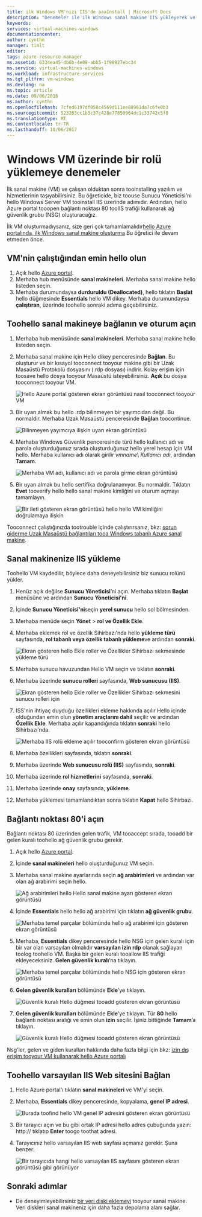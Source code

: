 ```yaml
---
title: ilk Windows VM'nizi IIS'de aaaInstall | Microsoft Docs
description: "Denemeler ile ilk Windows sanal makine IIS yükleyerek ve 80 numaralı bağlantı noktasını kullanarak açma hello Azure portalı."
keywords: 
services: virtual-machines-windows
documentationcenter: 
author: cynthn
manager: timlt
editor: 
tags: azure-resource-manager
ms.assetid: 6334ea45-db6b-4e08-abb5-1f98927ebc34
ms.service: virtual-machines-windows
ms.workload: infrastructure-services
ms.tgt_pltfrm: vm-windows
ms.devlang: na
ms.topic: article
ms.date: 09/06/2016
ms.author: cynthn
ms.openlocfilehash: 7cfed6197df058c4569d111ee88961da7c6fe0b3
ms.sourcegitcommit: 523283cc1b3c37c428e77850964dc1c33742c5f0
ms.translationtype: MT
ms.contentlocale: tr-TR
ms.lasthandoff: 10/06/2017
---
```

# <a name="experiment-with-installing-a-role-on-your-windows-vm"></a>Windows VM üzerinde bir rolü yüklemeye denemeler
İlk sanal makine (VM) ve çalışan olduktan sonra tooinstalling yazılım ve hizmetlerinin taşıyabilirsiniz. Bu öğreticide, biz toouse Sunucu Yöneticisi'ni hello Windows Server VM tooinstall IIS üzerinde adımıdır. Ardından, hello Azure portal tooopen bağlantı noktası 80 tooIIS trafiği kullanarak ağ güvenlik grubu (NSG) oluşturacağız. 

İlk VM oluşturmadıysanız, size geri çok tamamlamalıdır[hello Azure portalında, ilk Windows sanal makine oluşturma](../virtual-machines-windows-hero-tutorial.md?toc=%2fazure%2fvirtual-machines%2fwindows%2ftoc.json) Bu öğretici ile devam etmeden önce.

## <a name="make-sure-hello-vm-is-running"></a>VM'nin çalıştığından emin hello olun
1. Açık hello [Azure portal](https://portal.azure.com).
2. Merhaba hub menüsünde **sanal makineleri**. Merhaba sanal makine hello listeden seçin.
3. Merhaba durumundaysa **durduruldu (Deallocated)**, hello tıklatın **Başlat** hello düğmesinde **Essentials** hello VM dikey. Merhaba durumundaysa **çalıştıran**, üzerinde toohello sonraki adıma geçebilirsiniz.

## <a name="connect-toohello-virtual-machine-and-sign-in"></a>Toohello sanal makineye bağlanın ve oturum açın
1. Merhaba hub menüsünde **sanal makineleri**. Merhaba sanal makine hello listeden seçin.
2. Merhaba sanal makine için Hello dikey penceresinde **Bağlan**. Bu oluşturur ve bir kısayol tooconnect tooyour makine gibi bir Uzak Masaüstü Protokolü dosyasını (.rdp dosyası) indirir. Kolay erişim için toosave hello dosya tooyour Masaüstü isteyebilirsiniz. **Açık** bu dosya tooconnect tooyour VM.
   
    ![Hello Azure portal gösteren ekran görüntüsü nasıl tooconnect tooyour VM](./media/hero-role/connect.png)
3. Bir uyarı almak bu hello .rdp bilinmeyen bir yayımcıdan değil. Bu normaldir. Merhaba Uzak Masaüstü penceresinde **Bağlan** toocontinue.
   
    ![Bilinmeyen yayımcıya ilişkin uyarı ekran görüntüsü](./media/hero-role/rdp-warn.png)
4. Merhaba Windows Güvenlik penceresinde türü hello kullanıcı adı ve parola oluşturduğunuz sırada oluşturduğunuz hello yerel hesap için VM hello. Merhaba kullanıcı adı olarak girilir *vmname*&#92; *Kullanıcı adı*, ardından **Tamam**.
   
    ![Merhaba VM adı, kullanıcı adı ve parola girme ekran görüntüsü](./media/hero-role/credentials.png)
5. Bir uyarı almak bu hello sertifika doğrulanamıyor. Bu normaldir. Tıklatın **Evet** tooverify hello hello sanal makine kimliğini ve oturum açmayı tamamlayın.
   
   ![Bir ileti gösteren ekran görüntüsü hello hello VM kimliğini doğrulamaya ilişkin](./media/hero-role/cert-warning.png)

Tooconnect çalıştığınızda tootrouble içinde çalıştırırsanız, bkz: [sorun giderme Uzak Masaüstü bağlantıları tooa Windows tabanlı Azure sanal makine](troubleshoot-rdp-connection.md?toc=%2fazure%2fvirtual-machines%2fwindows%2ftoc.json).

## <a name="install-iis-on-your-vm"></a>Sanal makinenize IIS yükleme
Toohello VM kaydedilir, böylece daha deneyebilirsiniz biz sunucu rolünü yükler.

1. Henüz açık değilse **Sunucu Yöneticisi**’ni açın. Merhaba tıklatın **Başlat** menüsüne ve ardından **Sunucu Yöneticisi'ni**.
2. İçinde **Sunucu Yöneticisi'ni**seçin **yerel sunucu** hello sol bölmesinden. 
3. Merhaba menüde seçin **Yönet** > **rol ve Özellik Ekle**.
4. Merhaba eklemek rol ve özellik Sihirbazı'nda hello **yükleme türü** sayfasında, **rol tabanlı veya özellik tabanlı yükleme**ve ardından **sonraki**.
   
    ![Ekran gösteren hello Ekle roller ve Özellikler Sihirbazı sekmesinde yükleme türü](./media/hero-role/role-wizard.png)
5. Merhaba sunucu havuzundan Hello VM seçin ve tıklatın **sonraki**.
6. Merhaba üzerinde **sunucu rolleri** sayfasında, **Web sunucusu (IIS)**.
   
    ![Ekran gösteren hello Ekle roller ve Özellikler Sihirbazı sekmesini sunucu rolleri için](./media/hero-role/add-iis.png)
7. ISS'nin ihtiyaç duyduğu özellikleri ekleme hakkında açılır Hello içinde olduğundan emin olun **yönetim araçlarını dahil** seçilir ve ardından **Özellik Ekle**. Merhaba açılır kapandığında tıklatın **sonraki** hello Sihirbazı'nda.
   
    ![Merhaba IIS rolü ekleme açılır tooconfirm gösteren ekran görüntüsü](./media/hero-role/confirm-add-feature.png)
8. Merhaba özellikleri sayfasında, tıklatın **sonraki**.
9. Merhaba üzerinde **Web sunucusu rolü (IIS)** sayfasında, **sonraki**. 
10. Merhaba üzerinde **rol hizmetlerini** sayfasında, **sonraki**. 
11. Merhaba üzerinde **onay** sayfasında, **yükleme**. 
12. Merhaba yüklemesi tamamlandıktan sonra tıklatın **Kapat** hello Sihirbazı.

## <a name="open-port-80"></a>Bağlantı noktası 80'i açın
Bağlantı noktası 80 üzerinden gelen trafik, VM tooaccept sırada, tooadd bir gelen kuralı toohello ağ güvenlik grubu gerekir. 

1. Açık hello [Azure portal](https://portal.azure.com).
2. İçinde **sanal makineleri** hello oluşturduğunuz VM seçin.
3. Merhaba sanal makine ayarlarında seçin **ağ arabirimleri** ve ardından var olan ağ arabirimi seçin hello.
   
    ![Ağ arabirimleri hello Hello sanal makine ayarı gösteren ekran görüntüsü](./media/hero-role/network-interface.png)
4. İçinde **Essentials** hello hello ağ arabirimi için tıklatın **ağ güvenlik grubu**.
   
    ![Merhaba temel parçalar bölümünde hello ağ arabirimi için gösteren ekran görüntüsü](./media/hero-role/select-nsg.png)
5. Merhaba, **Essentials** dikey penceresinde hello NSG için gelen kuralı için bir var olan varsayılan olmalıdır **varsayılan izin rdp** olanak sağlayan toolog toohello VM. Başka bir gelen kuralı tooallow IIS trafiği ekleyeceksiniz. **Gelen güvenlik kuralı**’na tıklayın.
   
    ![Merhaba temel parçalar bölümünde hello NSG için gösteren ekran görüntüsü](./media/hero-role/inbound.png)
6. **Gelen güvenlik kuralları** bölümünde **Ekle**’ye tıklayın.
   
    ![Güvenlik kuralı Hello düğmesi tooadd gösteren ekran görüntüsü](./media/hero-role/add-rule.png)
7. **Gelen güvenlik kuralları** bölümünde **Ekle**’ye tıklayın. Tür **80** hello bağlantı noktası aralığı ve emin olun **izin** seçilir. İşiniz bittiğinde **Tamam**’a tıklayın.
   
    ![Güvenlik kuralı Hello düğmesi tooadd gösteren ekran görüntüsü](./media/hero-role/port-80.png)

Nsg'ler, gelen ve giden kuralları hakkında daha fazla bilgi için bkz: [izin dış erişim tooyour VM kullanarak hello Azure portalı](nsg-quickstart-portal.md?toc=%2fazure%2fvirtual-machines%2fwindows%2ftoc.json)

## <a name="connect-toohello-default-iis-website"></a>Toohello varsayılan IIS Web sitesini Bağlan
1. Hello Azure portal'ı tıklatın **sanal makineleri** ve VM'yi seçin.
2. Merhaba, **Essentials** dikey penceresinde, kopyalama, **genel IP adresi**.
   
    ![Burada toofind hello VM genel IP adresini gösteren ekran görüntüsü](./media/hero-role/ipaddress.png)
3. Bir tarayıcı açın ve bu gibi ortak IP adresi hello adres çubuğunda yazın: http://<publicIPaddress> tıklatıp **Enter** toogo toothat adresi.
4. Tarayıcınız hello varsayılan IIS web sayfası açmanız gerekir. Şuna benzer:
   
    ![Bir tarayıcıda hangi hello varsayılan IIS sayfasını gösteren ekran görüntüsü gibi görünüyor](./media/hero-role/iis-default.png)

## <a name="next-steps"></a>Sonraki adımlar
* De deneyimleyebilirsiniz [bir veri diski eklemeyi](attach-disk-portal.md?toc=%2fazure%2fvirtual-machines%2fwindows%2ftoc.json) tooyour sanal makine. Veri diskleri sanal makineniz için daha fazla depolama alanı sağlar.

